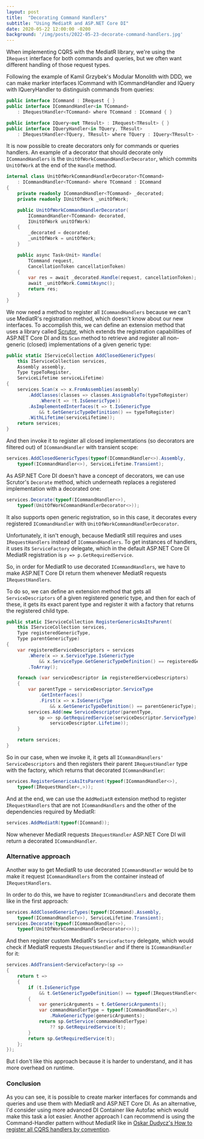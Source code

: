```yaml
---
layout: post
title:  "Decorating Command Handlers"
subtitle: "Using MediatR and ASP.NET Core DI"
date: 2020-05-22 12:00:00 -0200
background: '/img/posts/2022-05-23-decorate-command-handlers.jpg'
---
```


When implementing CQRS with the MediatR library, we're using the `IRequest` interface for both commands and queries, but we often want different handling of those request types.

Following the example of Kamil Grzybek's Modular Monolith with DDD, we can make marker interfaces ICommand with ICommandHandler and IQuery with IQueryHandler to distinguish commands from queries:
```c#
public interface ICommand : IRequest { }
public interface ICommandHandler<in TCommand>
    : IRequestHandler<TCommand> where TCommand : ICommand { }

public interface IQuery<out TResult> : IRequest<TResult> { }
public interface IQueryHandler<in TQuery, TResult>
    : IRequestHandler<TQuery, TResult> where TQuery : IQuery<TResult> { }
```

It is now possible to create decorators only for commands or queries handlers. An example of a decorator that should decorate only `ICommandHandlers` is the `UnitOfWorkCommandHandlerDecorator`, which commits `UnitOfWork` at the end of the `Handle` method.

```c#
internal class UnitOfWorkCommandHandlerDecorator<TCommand>
    : ICommandHandler<TCommand> where TCommand : ICommand
{
    private readonly ICommandHandler<TCommand> _decorated;
    private readonly IUnitOfWork _unitOfWork; 

    public UnitOfWorkCommandHandlerDecorator(
        ICommandHandler<TCommand> decorated,
        IUnitOfWork unitOfWork)
    {
        _decorated = decorated;
        _unitOfWork = unitOfWork;
    }

    public async Task<Unit> Handle(
        TCommand request,
        CancellationToken cancellationToken)
    {
        var res = await _decorated.Handle(request, cancellationToken);
        await _unitOfWork.CommitAsync();
        return res;
    }
}
```

We now need a method to register all `ICommandHandlers` because we can't use MediatR's registration method, which doesn't know about our new interfaces. To accomplish this, we can define an extension method that uses a library called [Scrutor](https://github.com/khellang/Scrutor), which extends the registration capabilities of ASP.NET Core DI and its `Scan` method to retrieve and register all non-generic (closed) implementations of a given generic type:

```c#
public static IServiceCollection AddClosedGenericTypes(
    this IServiceCollection services,
    Assembly assembly,
    Type typeToRegister,
    ServiceLifetime serviceLifetime)
{
    services.Scan(x => x.FromAssemblies(assembly)
        .AddClasses(classes => classes.AssignableTo(typeToRegister)
            .Where(t => !t.IsGenericType))
        .AsImplementedInterfaces(t => t.IsGenericType
            && t.GetGenericTypeDefinition() == typeToRegister)
        .WithLifetime(serviceLifetime));
    return services;
}
```

And then invoke it to register all closed implementations (so decorators are filtered out) of `ICommandHandler` with transient scope:

```c#
services.AddClosedGenericTypes(typeof(ICommandHandler<>).Assembly,
    typeof(ICommandHandler<>), ServiceLifetime.Transient);
```

As ASP.NET Core DI doesn't have a concept of decorators, we can use Scrutor's `Decorate` method, which underneath replaces a registered implementation with a decorated one:
```c#
services.Decorate(typeof(ICommandHandler<>),
    typeof(UnitOfWorkCommandHandlerDecorator<>));
```

It also supports open generic registration, so in this case, it decorates every registered `ICommandHandler` with `UnitOfWorkCommandHandlerDecorator`.

Unfortunately, it isn't enough, because MediatR still requires and uses `IRequestHandlers` instead of `ICommandHandlers`. To get instances of handlers, it uses its `ServiceFactory` delegate, which in the default ASP.NET Core DI MediatR registration is `p => p.GetRequiredService`.

So, in order for MediatR to use decorated `ICommandHandlers`, we have to make ASP.NET Core DI return them whenever MediatR requests `IRequestHandlers`.

To do so, we can define an extension method that gets all `ServiceDescriptors` of a given registered generic type, and then for each of these, it gets its exact parent type and register it with a factory that returns the registered child type.

```c#
public static IServiceCollection RegisterGenericsAsItsParent(
    this IServiceCollection services,
    Type registeredGenericType,
    Type parentGenericType)
{
    var registeredServiceDescriptors = services
        .Where(x => x.ServiceType.IsGenericType
            && x.ServiceType.GetGenericTypeDefinition() == registeredGenericType)
        .ToArray();

    foreach (var serviceDescriptor in registeredServiceDescriptors)
    {
        var parentType = serviceDescriptor.ServiceType
            .GetInterfaces()
            .First(x => x.IsGenericType
                && x.GetGenericTypeDefinition() == parentGenericType);
        services.Add(new ServiceDescriptor(parentType,
            sp => sp.GetRequiredService(serviceDescriptor.ServiceType),
                serviceDescriptor.Lifetime));
    }

    return services;
}
```

So in our case, when we invoke it, it gets all `ICommandHandlers' ServiceDescriptors` and then registers their parent `IRequestHandler` type with the factory, which returns that decorated `ICommandHandler`:

```c#
services.RegisterGenericsAsItsParent(typeof(ICommandHandler<>),
    typeof(IRequestHandler<,>));
```

And at the end, we can use the `AddMediatR` extension method to register `IRequestHandlers` that are not `ICommandHandlers` and the other of the dependencies required by MediatR:
```c#
services.AddMediatR(typeof(ICommand));
```

Now whenever MediatR requests `IRequestHandler` ASP.NET Core DI will return a decorated `ICommandHandler`.

### Alternative approach
Another way to get MediatR to use decorated `ICommandHandler` would be to make it request `ICommandHandlers` from the container instead of `IRequestHandlers`.

In order to do this, we have to register `ICommandHandlers` and decorate them like in the first approach:
```c#
services.AddClosedGenericTypes(typeof(ICommand).Assembly,
    typeof(ICommandHandler<>), ServiceLifetime.Transient);
services.Decorate(typeof(ICommandHandler<>),
    typeof(UnitOfWorkCommandHandlerDecorator<>));
```

And then register custom MediatR's `ServiceFactory` delegate, which would check if MediatR requests `IRequestHandler` and if there is `ICommandHandler` for it:
```c#
services.AddTransient<ServiceFactory>(sp =>
{
    return t =>
    {
        if (t.IsGenericType
            && t.GetGenericTypeDefinition() == typeof(IRequestHandler<,>))
        {
            var genericArguments = t.GetGenericArguments();
            var commandHandlerType = typeof(ICommandHandler<,>)
                .MakeGenericType(genericArguments);
            return sp.GetService(commandHandlerType)
                ?? sp.GetRequiredService(t);
        }
        return sp.GetRequiredService(t);
    };
});
```

But I don't like this approach because it is harder to understand, and it has more overhead on runtime.

### Conclusion
As you can see, it is possible to create marker interfaces for commands and queries and use them with MediatR and ASP.NET Core DI. As an alternative, I'd consider using more advanced DI Container like Autofac which would make this task a lot easier. Another approach I can recommend is using the Command-Handler pattern without MediatR like in [Oskar Dudycz's How to register all CQRS handlers by convention](https://event-driven.io/en/how_to_register_all_mediatr_handlers_by_convention/).